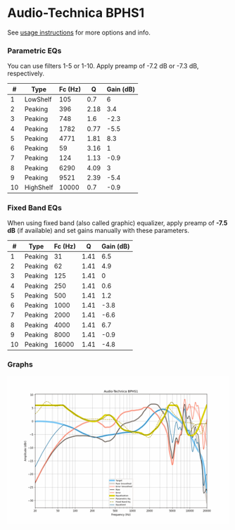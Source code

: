 # Audio-Technica BPHS1
See [usage instructions](https://github.com/jaakkopasanen/AutoEq#usage) for more options and info.

### Parametric EQs
You can use filters 1-5 or 1-10. Apply preamp of -7.2 dB or -7.3 dB, respectively.

|   # | Type      |   Fc (Hz) |    Q |   Gain (dB) |
|-----|-----------|-----------|------|-------------|
|   1 | LowShelf  |       105 | 0.7  |         6   |
|   2 | Peaking   |       396 | 2.18 |         3.4 |
|   3 | Peaking   |       748 | 1.6  |        -2.3 |
|   4 | Peaking   |      1782 | 0.77 |        -5.5 |
|   5 | Peaking   |      4771 | 1.81 |         8.3 |
|   6 | Peaking   |        59 | 3.16 |         1   |
|   7 | Peaking   |       124 | 1.13 |        -0.9 |
|   8 | Peaking   |      6290 | 4.09 |         3   |
|   9 | Peaking   |      9521 | 2.39 |        -5.4 |
|  10 | HighShelf |     10000 | 0.7  |        -0.9 |

### Fixed Band EQs
When using fixed band (also called graphic) equalizer, apply preamp of **-7.5 dB** (if available) and set gains manually with these parameters.

|   # | Type    |   Fc (Hz) |    Q |   Gain (dB) |
|-----|---------|-----------|------|-------------|
|   1 | Peaking |        31 | 1.41 |         6.5 |
|   2 | Peaking |        62 | 1.41 |         4.9 |
|   3 | Peaking |       125 | 1.41 |         0   |
|   4 | Peaking |       250 | 1.41 |         0.6 |
|   5 | Peaking |       500 | 1.41 |         1.2 |
|   6 | Peaking |      1000 | 1.41 |        -3.8 |
|   7 | Peaking |      2000 | 1.41 |        -6.6 |
|   8 | Peaking |      4000 | 1.41 |         6.7 |
|   9 | Peaking |      8000 | 1.41 |        -0.9 |
|  10 | Peaking |     16000 | 1.41 |        -4.8 |

### Graphs
![](./Audio-Technica%20BPHS1.png)
